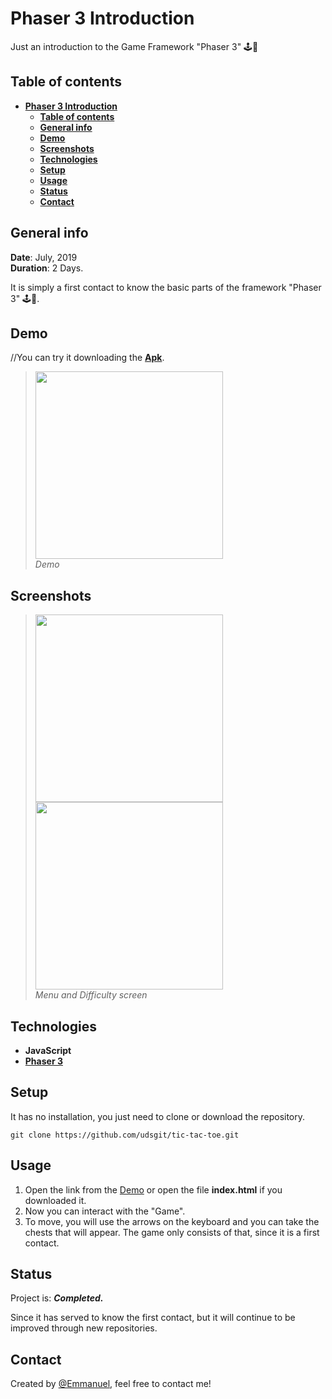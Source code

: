 # **Phaser 3 Introduction**

Just an introduction to the Game Framework "Phaser 3" 🕹️👾

## **Table of contents**

- [**Phaser 3 Introduction**](#phaser-3-introduction)
  - [**Table of contents**](#table-of-contents)
  - [**General info**](#general-info)
  - [**Demo**](#demo)
  - [**Screenshots**](#screenshots)
  - [**Technologies**](#technologies)
  - [**Setup**](#setup)
  - [**Usage**](#usage)
  - [**Status**](#status)
  - [**Contact**](#contact)

## **General info**

**Date**: July, 2019  
**Duration**: 2 Days.

It is simply a first contact to know the basic parts of the framework "Phaser 3" 🕹️👾.

## **Demo**

//You can try it downloading the [**Apk**](https://github.com/udsgit/tic-tac-toe/raw/master/apk/tic-tac-toe.apk).

> <img src="images/demo.gif" width="300"/><br> 
> <i>Demo</i>

## **Screenshots**

> <img src="images/home.jpg" width="300"/>
> <img src="images/levels.jpg" width="300"/><br>
> <i>Menu and Difficulty screen</i>

## **Technologies**

- **JavaScript**&nbsp;&nbsp;
- [**Phaser 3**](https://phaser.io/)

## **Setup**

It has no installation, you just need to clone or download the repository.

```console
git clone https://github.com/udsgit/tic-tac-toe.git
```

## **Usage**

1. Open the link from the [Demo](https://udsgit.github.io/e-home) or open the file **index.html** if you downloaded it.
2. Now you can interact with the "Game".
3. To move, you will use the arrows on the keyboard and you can take the chests that will appear. The game only consists of that, since it is a first contact.

## **Status**

Project is: **_Completed._**

Since it has served to know the first contact, but it will continue to be improved through new repositories.

## **Contact**

Created by [@Emmanuel](https://www.linkedin.com/in/emagleza/), feel free to contact me!
